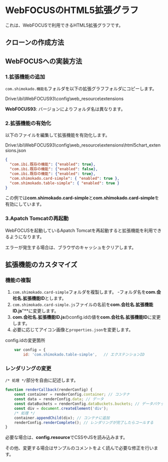 # WebFOCUSのHTML5拡張グラフ

これは、WebFOCUSで利用できるHTML5拡張グラフです。

## クローンの作成方法

## WebFOCUSへの実装方法

### 1.拡張機能の追加

`com.shimokado.機能名`フォルダを以下の拡張グラフフォルダにコピーします。

Drive:\ibi\WebFOCUS93\config\web_resource\extensions

**WebFOCUS93**: バージョンによりフォルダ名は異なります。

### 2.拡張機能の有効化

以下のファイルを編集して拡張機能を有効化します。

Drive:\ibi\WebFOCUS93\config\web_resource\extensions\html5chart_extensions.json

```json
{
  "com.ibi.既存の機能": {"enabled": true},
  "com.ibi.既存の機能": {"enabled": false},
  "com.ibi.既存の機能": {"enabled": true},
  "com.shimokado.card-simple": { "enabled": true },
  "com.shimokado.table-simple": { "enabled": true }
}
```

この例では**com.shimokado.card-simple**と**com.shimokado.card-simple**を有効にしています。

### 3.Apatch Tomcatの再起動

WebFOCUSを起動しているApatch Tomcatを再起動すると拡張機能を利用できるようになります。

エラーが発生する場合は、ブラウザのキャッシュをクリアします。

## 拡張機能のカスタマイズ

### 機能の複製

1. `com.shimokado.card-simple`フォルダを複製します。
  -フォルダ名を**com.会社名.拡張機能ID**とします。
1. `com.shimokado.card-simple.js`ファイルの名前を**com.会社名.拡張機能ID.js**"**に変更します。
1. **com.会社名.拡張機能ID.js**のconfig.idの値を**com.会社名.拡張機能ID**に変更します。
1. 必要に応じてアイコン画像と`properties.json`を変更します。

config.idの変更箇所
```javascript
	var config = {
		id: 'com.shimokado.table-simple',	// エクステンションID
```

### レンダリングの変更

`/* 処理 */`部分を自由に記述します。

```javascript
function renderCallback(renderConfig) {
	const container = renderConfig.container; // コンテナ
	const data = renderConfig.data; // データ
	const dataBuckets = renderConfig.dataBuckets.buckets; // データバケット
    const div = document.createElement('div');
    /* 処理 */
    container.appendChild(div); // コンテナに追加
    renderConfig.renderComplete(); // レンダリングが完了したらコールする
}
```

必要な場合は、**config.resource**でCSSやJSを読み込みます。

その他、変更する場合はサンプルのコメントをよく読んで必要な修正を行います。

